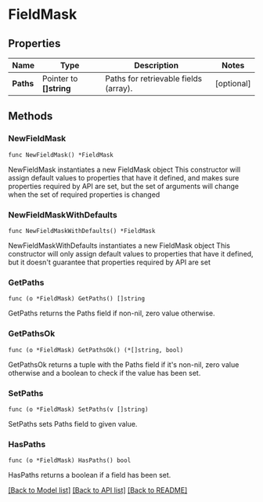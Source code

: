 # FieldMask

## Properties

Name | Type | Description | Notes
------------ | ------------- | ------------- | -------------
**Paths** | Pointer to **[]string** | Paths for retrievable fields (array). | [optional] 

## Methods

### NewFieldMask

`func NewFieldMask() *FieldMask`

NewFieldMask instantiates a new FieldMask object
This constructor will assign default values to properties that have it defined,
and makes sure properties required by API are set, but the set of arguments
will change when the set of required properties is changed

### NewFieldMaskWithDefaults

`func NewFieldMaskWithDefaults() *FieldMask`

NewFieldMaskWithDefaults instantiates a new FieldMask object
This constructor will only assign default values to properties that have it defined,
but it doesn't guarantee that properties required by API are set

### GetPaths

`func (o *FieldMask) GetPaths() []string`

GetPaths returns the Paths field if non-nil, zero value otherwise.

### GetPathsOk

`func (o *FieldMask) GetPathsOk() (*[]string, bool)`

GetPathsOk returns a tuple with the Paths field if it's non-nil, zero value otherwise
and a boolean to check if the value has been set.

### SetPaths

`func (o *FieldMask) SetPaths(v []string)`

SetPaths sets Paths field to given value.

### HasPaths

`func (o *FieldMask) HasPaths() bool`

HasPaths returns a boolean if a field has been set.


[[Back to Model list]](../README.md#documentation-for-models) [[Back to API list]](../README.md#documentation-for-api-endpoints) [[Back to README]](../README.md)


